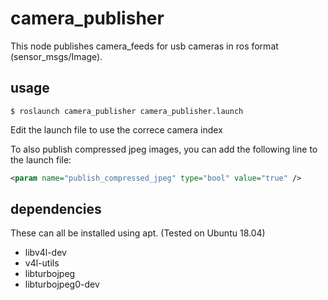# camera_publisher
This node publishes camera_feeds for usb cameras in ros format (sensor_msgs/Image). 

## usage
```
$ roslaunch camera_publisher camera_publisher.launch
```
Edit the launch file to use the correce camera index

To also publish compressed jpeg images, you can add the following line to the launch file:
```xml
<param name="publish_compressed_jpeg" type="bool" value="true" />
```

## dependencies
These can all be installed using apt. (Tested on Ubuntu 18.04)

+ libv4l-dev
+ v4l-utils
+ libturbojpeg
+ libturbojpeg0-dev
